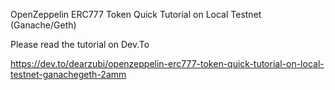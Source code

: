 OpenZeppelin ERC777 Token Quick Tutorial on Local Testnet (Ganache/Geth)

Please read the tutorial on Dev.To

https://dev.to/dearzubi/openzeppelin-erc777-token-quick-tutorial-on-local-testnet-ganachegeth-2amm